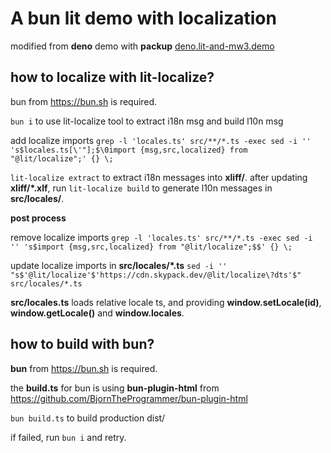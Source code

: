 # A bun lit demo with localization

modified from **deno** demo with **packup**
[deno.lit-and-mw3.demo](https://github.com/mindon/deno.lit-and-mw3.demo)

## how to localize with lit-localize?

bun from https://bun.sh is required.

`bun i` to use lit-localize tool to extract i18n msg and build l10n msg

add localize imports
`grep -l 'locales.ts' src/**/*.ts -exec sed -i '' 's$locales.ts[\'"];$\0import {msg,src,localized} from "@lit/localize";' {} \;`

`lit-localize extract` to extract i18n messages into **xliff/**. after updating
**xliff/*.xlf**, run `lit-localize build` to generate l10n messages in
**src/locales/**.

**post process**

remove localize imports
`grep -l 'locales.ts' src/**/*.ts -exec sed -i '' 's$import {msg,src,localized} from "@lit/localize";$$' {} \;`

update localize imports in **src/locales/*.ts**
`sed -i '' "s$'@lit/localize'$'https://cdn.skypack.dev/@lit/localize\?dts'$" src/locales/*.ts`

**src/locales.ts** loads relative locale ts, and providing
**window.setLocale(id)**, **window.getLocale()** and **window.locales**.

## how to build with bun?

**bun** from https://bun.sh is required.

the **build.ts** for bun is using **bun-plugin-html** from
<https://github.com/BjornTheProgrammer/bun-plugin-html>

`bun build.ts` to build production dist/

if failed, run `bun i` and retry.
